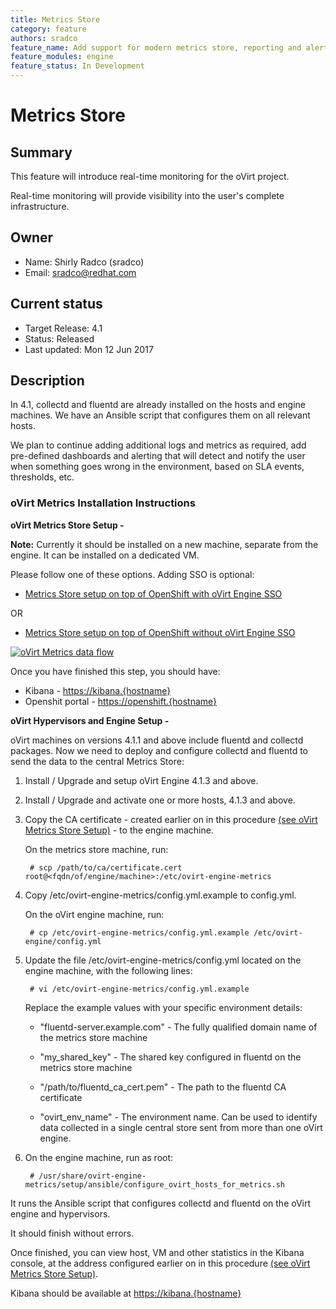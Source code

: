 ```yaml
---
title: Metrics Store
category: feature
authors: sradco
feature_name: Add support for modern metrics store, reporting and alerting
feature_modules: engine
feature_status: In Development
---
```

# Metrics Store

## Summary

This feature will introduce real-time monitoring for the oVirt project.

Real-time monitoring will provide visibility into the user's complete infrastructure.

## Owner

*   Name: Shirly Radco (sradco)
*   Email: <sradco@redhat.com>

## Current status

*   Target Release: 4.1
*   Status: Released
*   Last updated: Mon 12 Jun 2017

## Description

In 4.1, collectd and fluentd are already installed on the hosts and engine machines.
We have an Ansible script that configures them on all relevant hosts.

We plan to continue adding additional logs and metrics as required, add pre-defined dashboards and alerting that will detect and notify the user when something goes wrong in the environment, based on SLA events, thresholds, etc.

### oVirt Metrics Installation Instructions

**oVirt Metrics Store Setup -**

**Note:** Currently it should be installed on a new machine, separate from the engine. 
It can be installed on a dedicated VM. 

Please follow one of these options. Adding SSO is optional:
 
  * [Metrics Store setup on top of OpenShift with oVirt Engine SSO](https://www.ovirt.org/blog/2017/05/openshift-openId-integration-with-engine-sso/)

  OR

  * [Metrics Store setup on top of OpenShift without oVirt Engine SSO](https://github.com/ViaQ/Main/blob/master/README-mux.md)

[![oVirt Metrics data flow](/images/wiki/oVirtMetricsDataFlow.jpg)](images/wiki/oVirtMetricsDataFlow.jpg)

Once you have finished this step, you should have:

  * Kibana - <https://kibana.{hostname}>
  * Openshit portal - <https://openshift.{hostname}>


**oVirt Hypervisors and Engine Setup -**

oVirt machines on versions 4.1.1 and above include fluentd and collectd packages.
Now we need to deploy and configure collectd and fluentd to send the data to the central Metrics Store:

1. Install / Upgrade and setup oVirt Engine 4.1.3 and above.

2. Install / Upgrade and activate one or more hosts, 4.1.3 and above.

3. Copy the CA certificate - created earlier on in this procedure [(see oVirt Metrics Store Setup)](https://github.com/ViaQ/Main/blob/master/README-mux.md#getting-the-shared_key-and-ca-cert) - to the engine machine.


   On the metrics store machine, run:

        # scp /path/to/ca/certificate.cert root@<fqdn/of/engine/machine>:/etc/ovirt-engine-metrics

4. Copy  /etc/ovirt-engine-metrics/config.yml.example  to config.yml.

   On the oVirt engine machine, run:

        # cp /etc/ovirt-engine-metrics/config.yml.example /etc/ovirt-engine/config.yml

5. Update the file /etc/ovirt-engine-metrics/config.yml located on the engine machine, with the following lines:

        # vi /etc/ovirt-engine-metrics/config.yml.example

    Replace the example values with your specific environment details:
     
     * "fluentd-server.example.com" - The fully qualified domain name of the metrics store machine
     
     * "my_shared_key" - The shared key configured in fluentd on the metrics store machine
     
     * "/path/to/fluentd_ca_cert.pem" - The path to the fluentd CA certificate
     
     * "ovirt_env_name" - The environment name. Can be used to identify data collected in a single central store sent from more than one oVirt engine.

6. On the engine machine, run as root:

        # /usr/share/ovirt-engine-metrics/setup/ansible/configure_ovirt_hosts_for_metrics.sh

It runs the Ansible script that configures collectd and fluentd on the oVirt engine and hypervisors.

It should finish without errors.

Once finished, you can view host, VM and other statistics in the Kibana console, at the address configured earlier on in this procedure [(see oVirt Metrics Store Setup)](https://github.com/ViaQ/Main/blob/master/README-mux.md#running-kibana).

Kibana should be available at <https://kibana.{hostname}>

